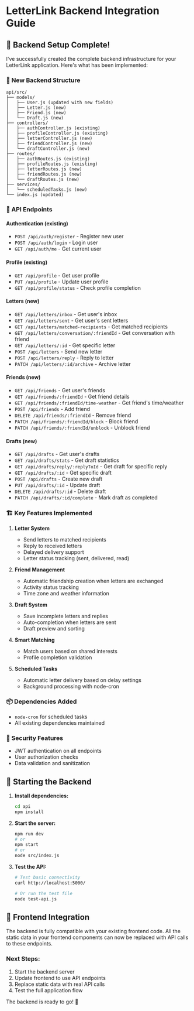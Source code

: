 # LetterLink Backend Integration Guide

## 🚀 Backend Setup Complete!

I've successfully created the complete backend infrastructure for your LetterLink application. Here's what has been implemented:

### 📂 New Backend Structure

```
api/src/
├── models/
│   ├── User.js (updated with new fields)
│   ├── Letter.js (new)
│   ├── Friend.js (new)
│   └── Draft.js (new)
├── controllers/
│   ├── authController.js (existing)
│   ├── profileController.js (existing)
│   ├── letterController.js (new)
│   ├── friendController.js (new)
│   └── draftController.js (new)
├── routes/
│   ├── authRoutes.js (existing)
│   ├── profileRoutes.js (existing)
│   ├── letterRoutes.js (new)
│   ├── friendRoutes.js (new)
│   └── draftRoutes.js (new)
├── services/
│   └── scheduledTasks.js (new)
└── index.js (updated)
```

### 🔌 API Endpoints

#### Authentication (existing)
- `POST /api/auth/register` - Register new user
- `POST /api/auth/login` - Login user
- `GET /api/auth/me` - Get current user

#### Profile (existing)
- `GET /api/profile` - Get user profile
- `PUT /api/profile` - Update user profile
- `GET /api/profile/status` - Check profile completion

#### Letters (new)
- `GET /api/letters/inbox` - Get user's inbox
- `GET /api/letters/sent` - Get user's sent letters
- `GET /api/letters/matched-recipients` - Get matched recipients
- `GET /api/letters/conversation/:friendId` - Get conversation with friend
- `GET /api/letters/:id` - Get specific letter
- `POST /api/letters` - Send new letter
- `POST /api/letters/reply` - Reply to letter
- `PATCH /api/letters/:id/archive` - Archive letter

#### Friends (new)
- `GET /api/friends` - Get user's friends
- `GET /api/friends/:friendId` - Get friend details
- `GET /api/friends/:friendId/time-weather` - Get friend's time/weather
- `POST /api/friends` - Add friend
- `DELETE /api/friends/:friendId` - Remove friend
- `PATCH /api/friends/:friendId/block` - Block friend
- `PATCH /api/friends/:friendId/unblock` - Unblock friend

#### Drafts (new)
- `GET /api/drafts` - Get user's drafts
- `GET /api/drafts/stats` - Get draft statistics
- `GET /api/drafts/reply/:replyToId` - Get draft for specific reply
- `GET /api/drafts/:id` - Get specific draft
- `POST /api/drafts` - Create new draft
- `PUT /api/drafts/:id` - Update draft
- `DELETE /api/drafts/:id` - Delete draft
- `PATCH /api/drafts/:id/complete` - Mark draft as completed

### 🏗️ Key Features Implemented

1. **Letter System**
   - Send letters to matched recipients
   - Reply to received letters
   - Delayed delivery support
   - Letter status tracking (sent, delivered, read)

2. **Friend Management**
   - Automatic friendship creation when letters are exchanged
   - Activity status tracking
   - Time zone and weather information

3. **Draft System**
   - Save incomplete letters and replies
   - Auto-completion when letters are sent
   - Draft preview and sorting

4. **Smart Matching**
   - Match users based on shared interests
   - Profile completion validation

5. **Scheduled Tasks**
   - Automatic letter delivery based on delay settings
   - Background processing with node-cron

### 📦 Dependencies Added
- `node-cron` for scheduled tasks
- All existing dependencies maintained

### 🔐 Security Features
- JWT authentication on all endpoints
- User authorization checks
- Data validation and sanitization

## 🚀 Starting the Backend

1. **Install dependencies:**
   ```bash
   cd api
   npm install
   ```

2. **Start the server:**
   ```bash
   npm run dev
   # or
   npm start
   # or
   node src/index.js
   ```

3. **Test the API:**
   ```bash
   # Test basic connectivity
   curl http://localhost:5000/
   
   # Or run the test file
   node test-api.js
   ```

## 🔗 Frontend Integration

The backend is fully compatible with your existing frontend code. All the static data in your frontend components can now be replaced with API calls to these endpoints.

### Next Steps:
1. Start the backend server
2. Update frontend to use API endpoints
3. Replace static data with real API calls
4. Test the full application flow

The backend is ready to go! 🎉
